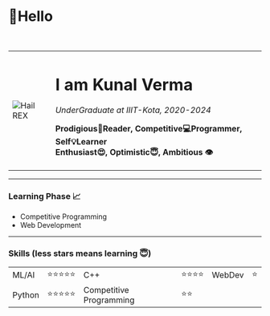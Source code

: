 <h1>👋<strong>Hello</strong></h1><br>
<!DOCTYPE html>
<html lang="en" dir="ltr">

<head>
  <meta charset="utf-8">
  <link rel="stylesheet" href="iiit-kota/styles.css">
</head>

<body>
  <table cellspacing="20">
    <tr>
      <td><img class="prof" src="IMG_20210222_180247.jpg" alt="Hail REX"></td>
      <td>
        <h1>I am Kunal Verma</h1>
        <p><em>UnderGraduate at IIIT-Kota, 2020-2024</em></p>
        <p><strong>Prodigious📗Reader, Competitive💻Programmer, Self💡Learner<br>Enthusiast😍, Optimistic😇, Ambitious 👁
            </strong></p>
      </td>
    </tr>
  </table>
  <hr>
  <h3><strong>Learning Phase 📈</strong></h3>
  <ul>
    <li>Competitive Programming</li>
    <li>Web Development</li>
  </ul> 
  <hr>
  <h3><strong>Skills (less stars means learning 😇)</strong></h3>
  <table cellspacing="20">
    <thead>
    </thead>
    <tbody>
      <tr>
        <td>ML/AI</td>
        <td>⭐⭐⭐⭐⭐</td>
        <td>C++</td>
        <td>⭐⭐⭐⭐</td>
        <td>WebDev</td>
        <td>⭐</td>
      </tr>
      <tr>
        <td>Python</td>
        <td>⭐⭐⭐⭐⭐</td>
        <td>Competitive Programming</td>
        <td>⭐⭐</td>
      </tr>
    </tbody>
  </table>
</body>

</html>

